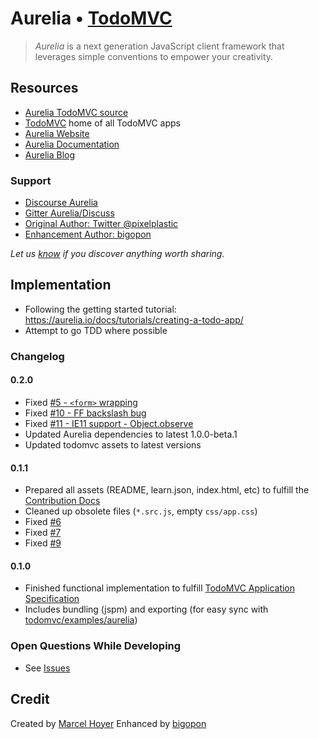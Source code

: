 # Aurelia • [TodoMVC](http://todomvc.com)

> *Aurelia* is a next generation JavaScript client framework that leverages simple conventions to empower your creativity.

## Resources

- [Aurelia TodoMVC source](https://github.com/mhoyer/todomvc-aurelia)
- [TodoMVC](https://github.com/tastejs/todomvc) home of all TodoMVC apps
- [Aurelia Website](http://aurelia.io/)
- [Aurelia Documentation](http://aurelia.io/docs)
- [Aurelia Blog](http://aurelia.io/blog)

### Support

- [Discourse Aurelia](https://discourse.aurelia.io)
- [Gitter Aurelia/Discuss](https://gitter.im/Aurelia/Discuss)
- [Original Author: Twitter @pixelplastic](http://twitter.com/pixelplastic)
- [Enhancement Author: bigopon](https://github.com/bigopon)

*Let us [know](https://github.com/tastejs/todomvc/issues) if you discover anything worth sharing.*

## Implementation

- Following the getting started tutorial: https://aurelia.io/docs/tutorials/creating-a-todo-app/
- Attempt to go TDD where possible

### Changelog

#### 0.2.0

- Fixed [#5 - ```<form>``` wrapping](https://github.com/mhoyer/todomvc-aurelia/issues/5)
- Fixed [#10 - FF backslash bug](https://github.com/mhoyer/todomvc-aurelia/issues/10)
- Fixed [#11 - IE11 support - Object.observe](https://github.com/mhoyer/todomvc-aurelia/issues/11)
- Updated Aurelia dependencies to latest 1.0.0-beta.1
- Updated todomvc assets to latest versions

#### 0.1.1

- Prepared all assets (README, learn.json, index.html, etc) to fulfill the [Contribution Docs](https://github.com/tastejs/todomvc/blob/master/contributing.md)
- Cleaned up obsolete files (```*.src.js```, empty ```css/app.css```)
- Fixed [#6](https://github.com/mhoyer/todomvc-aurelia/issues/6)
- Fixed [#7](https://github.com/mhoyer/todomvc-aurelia/issues/7)
- Fixed [#9](https://github.com/mhoyer/todomvc-aurelia/issues/9)

#### 0.1.0

- Finished functional implementation to fulfill [TodoMVC Application Specification](https://github.com/tastejs/todomvc/blob/master/app-spec.md)
- Includes bundling (jspm) and exporting (for easy sync with [todomvc/examples/aurelia](https://github.com/tastejs/todomvc/tree/master/examples/aurelia))

### Open Questions While Developing

- See [Issues](https://github.com/mhoyer/todomvc-aurelia/issues/)

## Credit

Created by [Marcel Hoyer](http://marcelhoyer.de)
Enhanced by [bigopon](https://github.com/bigopon)

